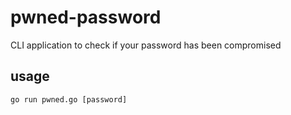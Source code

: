 # pwned-password
CLI application to check if your password has been compromised


## usage
```go run pwned.go [password]```

